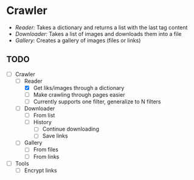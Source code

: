 # Crawler
- *Reader:* Takes a dictionary and returns a list with the last tag content
- *Downloader:* Takes a list of images and downloads them into a file
- *Gallery:* Creates a gallery of images (files or links)

## TODO
- [ ] Crawler
    - [ ] Reader
        - [X] Get liks/images through a dictionary
        - [ ] Make crawling through pages easier
        - [ ] Currently supports one filter, generalize to N filters
    - [ ] Downloader
        - [ ] From list
        - [ ] History
            - [ ] Continue downloading
            - [ ] Save links
    - [ ] Gallery
        - [ ] From files
        - [ ] From links
- [ ] Tools
    - [ ] Encrypt links
